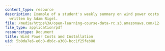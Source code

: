 ```yaml
---
content_type: resource
description: Example of a student's weekly summary on wind power costs and installation,
  written by Adam Rigel.
file: /media/https%3A/open-learning-course-data-rc.s3.amazonaws.com/12-085-seminar-in-environmental-science-spring-2008/5b8da7e6e0c8db6ca308bcc1f25feb88_rigel_w7.pdf
file_type: application/pdf
resourcetype: Document
title: Wind Power Costs and Installation
uid: 5b8da7e6-e0c8-db6c-a308-bcc1f25feb88
---
```

